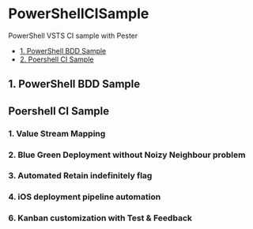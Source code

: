 # PowerShellCISample
PowerShell VSTS CI sample with Pester

* [1. PowerShell BDD Sample](##-1-powerShell-bdd-sample)
* [2. Poershell CI Sample](##-Poershell-ci-sample)

## 1. PowerShell BDD Sample



## Poershell CI Sample

### 1. Value Stream Mapping 
### 2. Blue Green Deployment without Noizy Neighbour problem
### 3. Automated Retain indefinitely flag 
### 4. iOS deployment pipeline automation
### 6. Kanban customization with Test & Feedback

